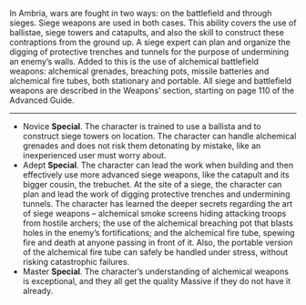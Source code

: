 In Ambria, wars are fought in two ways: on the battlefield and through sieges. Siege weapons are used in both cases. This ability covers the use of ballistae, siege towers and catapults, and also the skill to construct these contraptions from the ground up. A siege expert can plan and organize the digging of protective trenches and tunnels for the purpose of undermining an enemy’s walls. Added to this is the use of alchemical battlefield weapons: alchemical grenades, breaching pots, missile batteries and alchemical fire tubes, both stationary and portable. All siege and battlefield weapons are described in the Weapons’ section, starting on page 110 of the Advanced Guide.

---
- Novice **Special**. The character is trained to use a ballista and to construct siege towers on location. The character can handle alchemical grenades and does not risk them detonating by mistake, like an inexperienced user must worry about.
- Adept **Special**. The character can lead the work when building and then effectively use more advanced siege weapons, like the catapult and its bigger cousin, the trebuchet. At the site of a siege, the character can plan and lead the work of digging protective trenches and undermining tunnels. The character has learned the deeper secrets regarding the art of siege weapons – alchemical smoke screens hiding attacking troops from hostile archers; the use of the alchemical breaching pot that blasts holes in the enemy’s fortifications; and the alchemical fire tube, spewing fire and death at anyone passing in front of it. Also, the portable version of the alchemical fire tube can safely be handled under stress, without risking catastrophic failures.
- Master **Special**. The character’s understanding of alchemical weapons is exceptional, and they all get the quality Massive if they do not have it already.